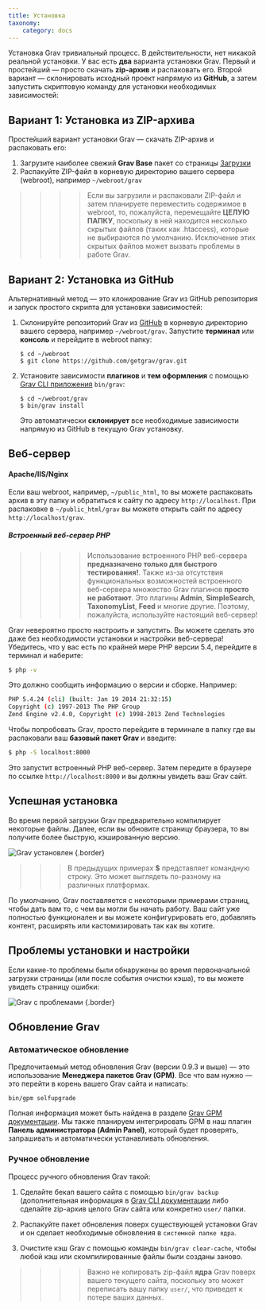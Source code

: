 ```yaml
---
title: Установка
taxonomy:
    category: docs
---
```


Установка Grav тривиальный процесс. В действительности, нет никакой реальной установки.  У вас есть **два** варианта установки Grav.  Первый и простейший — просто скачать **zip-архив** и распаковать его. Второй вариант — склонировать исходный проект напрямую из **GitHub**, а затем запустить скриптовую команду для установки необходимых зависимостей:

## Вариант 1: Установка из ZIP-архива

Простейший вариант установки Grav — скачать ZIP-архив и распаковать его:

1. Загрузите наиболее свежий **Grav Base** пакет со страницы [Загрузки](http://getgrav.org/downloads)
2. Распакуйте ZIP-файл в корневую директорию вашего сервера (webroot), например `~/webroot/grav`

>>>> Если вы загрузили и распаковали ZIP-файл и затем планируете переместить содержимое в webroot, то, пожалуйста, перемещайте **ЦЕЛУЮ ПАПКУ**, поскольку в ней находится несколько скрытых файлов (таких как .htaccess), которые не выбираются по умолчанию. Исключение этих скрытых файлов может вызвать проблемы в работе Grav.

## Вариант 2: Установка из GitHub

Альтернативный метод — это клонирование Grav из GitHub репозитория и запуск простого скрипта для установки зависимостей:

1. Склонируйте репозиторий Grav из [GitHub](https://github.com/getgrav/grav) в корневую директорию вашего сервера, например `~/webroot/grav`. Запустите **терминал** или **консоль** и перейдите в webroot папку:
   ```
   $ cd ~/webroot
   $ git clone https://github.com/getgrav/grav.git
   ```

2. Установите зависимости **плагинов** и **тем оформления** с помощью [Grav CLI приложения](../../advanced/grav-cli) `bin/grav`:
   ```
   $ cd ~/webroot/grav
   $ bin/grav install
   ```

   Это автоматически **склонирует** все необходимые зависимости напрямую из GitHub в текущую Grav установку.

## Веб-сервер

#### Apache/IIS/Nginx


Если ваш webroot, например, `~/public_html`, то вы можете распаковать архив в эту папку и обратиться к сайту по адресу `http://localhost`.  При распаковке в `~/public_html/grav` вы можете открыть сайт по адресу `http://localhost/grav`.

##### Встроенный веб-сервер PHP

>>>> Использование встроенного PHP веб-сервера **предназначено только для быстрого тестирования!**.  Также из-за отсутствия функциональных возможностей встроенного веб-сервера множество Grav плагинов **просто не работают**.  Это плагины **Admin**, **SimpleSearch**, **TaxonomyList**, **Feed** и многие другие. Поэтому, пожалуйста, используйте настоящий веб-сервер!

Grav невероятно просто настроить и запустить. Вы можете сделать это даже без необходимости установки и настройки веб-сервера!  Убедитесь, что у вас есть по крайней мере PHP версии 5.4, перейдите в терминал и наберите:

```bash
$ php -v
```

Это должно сообщить информацию о версии и сборке.  Например:

```bash
PHP 5.4.24 (cli) (built: Jan 19 2014 21:32:15)
Copyright (c) 1997-2013 The PHP Group
Zend Engine v2.4.0, Copyright (c) 1998-2013 Zend Technologies
```


Чтобы попробовать Grav, просто перейдите в терминале в папку где вы распаковали ваш **базовый пакет Grav** и введите:

```bash
$ php -S localhost:8000
```

Это запустит встроенный PHP веб-сервер.  Затем передите в браузере по ссылке `http://localhost:8000` и вы должны увидеть ваш Grav сайт.

## Успешная установка

Во время первой загрузки Grav предварительно компилирует некоторые файлы. Далее, если вы обновите страницу браузера, то вы получите более быструю, кэшированную версию.

![Grav установлен](install.png?cropResize=600,600)  {.border}

>>> В предыдущих примерах **$** представляет командную строку. Это может выглядеть по-разному на различных платформах.

По умолчанию, Grav поставляется с некоторыми примерами страниц, чтобы дать вам то, с чем вы могли бы начать работу. Ваш сайт уже полностью функционален и вы можете конфигурировать его, добавлять контент, расширять или кастомизировать так как вы хотите.

## Проблемы установки и настройки

Если какие-то проблемы были обнаружены во время первоначальной загрузки страницы (или после события очистки кэша), то вы можете увидеть страницу ошибки:

![Grav с проблемами](problems.png?cropResize=600,600)  {.border}


## Обновление Grav

### Автоматическое обновление

Предпочитаемый метод обновления Grav (версии 0.9.3 и выше) — это использование **Менеджера пакетов Grav (GPM)**. Все что вам нужно — это перейти в корень вашего Grav сайта и написать:

```
bin/gpm selfupgrade
```

Полная информация может быть найдена в разделе [Grav GPM документации](../../advanced/grav-gpm).  Мы также планируем интегрировать GPM в наш плагин **Панель администратора (Admin Panel)**, который будет проверять, запрашивать и автоматически устанавливать обновления.

### Ручное обновление

Процесс ручного обновления Grav такой:

1. Сделайте бекап вашего сайта с помощью `bin/grav backup` (дополнительная информация в [Grav CLI документации](../../advanced/grav-cli) либо сделайте zip-архив целого Grav сайта или конкретно `user/` папки.


3. Распакуйте пакет обновления поверх существующей установки Grav и он сделает необходимые обновления в `системной папке ядра`.

4. Очистите кэш Grav с помощью команды `bin/grav clear-cache`, чтобы любой кэш или скомпилированные файлы были созданы заново.

>>>> Важно не копировать zip-файл **ядра** Grav поверх вашего текущего сайта, поскольку это может переписать вашу папку `user/`, что приведет к потере ваших данных.
